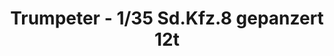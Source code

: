 ---
layout: product
title: "Trumpeter - 1/35 Sd.Kfz.8 gepanzert 12t"
price: "5600" 
desc: "N/A"
img_path: "/assets/img/TRU01584.jpg"
brand: "N/A"
available: false
special_offer: false
new: false
soon: false
cat: "010000"
subcat: "013400"
subsubcat: "0N/A"
sifra: "TRU01584"
---